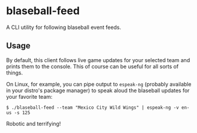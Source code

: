 # blaseball-feed

A CLI utility for following blaseball event feeds.

## Usage

By default, this client follows live game updates for your selected team and prints them to the console. This of course can be useful for all sorts of things.

On Linux, for example, you can pipe output to `espeak-ng` (probably available in your distro's package manager) to speak aloud the blaseball updates for your favorite team:

```
$ ./blaseball-feed --team "Mexico City Wild Wings" | espeak-ng -v en-us -s 125
```

Robotic and terrifying!
